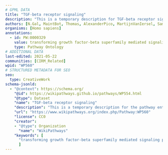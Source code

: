 ```yaml
---
# GPML DATA
title: "TGF-beta receptor signaling"
description: "This is a temporary description for TGF-beta receptor signaling"
authors: [N.Gal, MaintBot, Thomas, AlexanderPico, MartijnVanIersel, Samuel Sklar, Khanspers, IreneHemel, Eweitz]
organisms: [Homo sapiens]
annotations:
  - id: PW:0000329
    value: transforming growth factor-beta superfamily mediated signaling pathway
    type: Pathway Ontology
# ADDITIONAL DATA
last-edited: 2021-05-22
communities: [CIRM_Related]
wpid: "WP560"
# STRUCTURED METADATA FOR SEO
seo:
  type: CreativeWork
schema-jsonld:
  - "@context": https://schema.org/
    "@id": https://wikipathways.github.io/pathways/WP554.html
    "@type": Dataset
    "name": "TGF-beta receptor signaling"
    "description": "This is a temporary description for the pathway entitled: TGF-beta receptor signaling"
    "url": "https://www.wikipathways.org/index.php/Pathway:WP560"
    "license": CC0
    "creator":
    - "@type": Organization
      "name": "WikiPathways"
    "keywords": [
      "transforming growth factor-beta superfamily mediated signaling pathway",
      ]
---
```

